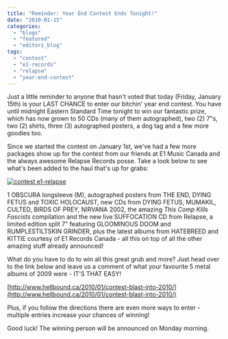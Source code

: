 ```yaml
---
title: "Reminder: Year End Contest Ends Tonight!"
date: "2010-01-15"
categories: 
  - "blogs"
  - "featured"
  - "editors_blog"
tags: 
  - "contest"
  - "e1-records"
  - "relapse"
  - "year-end-contest"
---
```


Just a little reminder to anyone that hasn't voted that today (Friday, January 15th) is your LAST CHANCE to enter our bitchin' year end contest. You have until midnight Eastern Standard Time tonight to win our fantastic prize, which has now grown to 50 CDs (many of them autographed), two (2) 7"s, two (2) shirts, three (3) autographed posters, a dog tag and a few more goodies too.

Since we started the contest on January 1st, we've had a few more packages show up for the contest from our friends at E1 Music Canada and the always awesome Relapse Records posse. Take a look below to see what's been added to the haul that's up for grabs:

[![contest e1-relapse](http://www.hellbound.ca/wp-content/uploads/2010/01/contest-e1-relapse.jpg "contest e1-relapse")](http://www.hellbound.ca/wp-content/uploads/2010/01/contest-e1-relapse.jpg)

1 OBSCURA longsleeve (M), autographed posters from THE END, DYING FETUS and TOXIC HOLOCAUST, new CDs from DYING FETUS, MUMAKIL, CULTED, BIRDS OF PREY, NIRVANA 2002, the amazing _This Comp Kills Fascists_ compilation and the new live SUFFOCATION CD from Relapse, a limited edition split 7" featuring GLOOMINOUS DOOM and RUMPLESTILTSKIN GRINDER, plus the latest albums from HATEBREED and KITTIE courtesy of E1 Records Canada - all this on top of all the other amazing stuff already announced!

What do you have to do to win all this great grub and more? Just head over to the link below and leave us a comment of what your favourite 5 metal albums of 2009 were - IT'S THAT EASY!

[http://www.hellbound.ca/2010/01/contest-blast-into-2010/](http://www.hellbound.ca/2010/01/contest-blast-into-2010/)

Plus, if you follow the directions there are even more ways to enter - multiple entries increase your chances of winning!

Good luck! The winning person will be announced on Monday morning.
